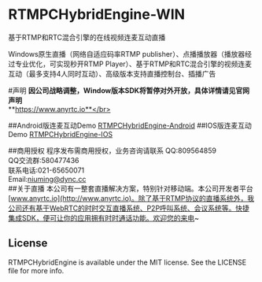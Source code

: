 # RTMPCHybridEngine-WIN
基于RTMP和RTC混合引擎的在线视频连麦互动直播

Windows原生直播（网络自适应码率RTMP publisher）、点播播放器（播放器经过专业优化，可实现秒开RTMP Player）、基于RTMP和RTC混合引擎的视频连麦互动（最多支持4人同时互动）、高级版本支持直播控制台、插播广告

#声明
**因公司战略调整，Window版本SDK将暂停对外开放，具体详情请见官网声明**</br>
**https://www.anyrtc.io**</br>

##Android版连麦互动Demo
[RTMPCHybridEngine-Android](https://github.com/AnyRTC/RTMPCHybirdEngine-Android)
##IOS版连麦互动Demo
[RTMPCHybridEngine-IOS](https://github.com/AnyRTC/RTMPCHybirdEngine-IOS)

##商用授权
程序发布需商用授权，业务咨询请联系
QQ:809564859 </br>
QQ交流群:580477436</br>
联系电话:021-65650071</br>
Email:niuming@dync.cc</br>
##关于直播
本公司有一整套直播解决方案，特别针对移动端。本公司开发者平台[www.anyrtc.io](http://www.anyrtc.io)。除了基于RTMP协议的直播系统外，我公司还有基于WebRTC的时时交互直播系统、P2P呼叫系统、会议系统等。快捷集成SDK，便可让你的应用拥有时时通话功能。欢迎您的来电~
## License

RTMPCHybridEngine is available under the MIT license. See the LICENSE file for more info.
